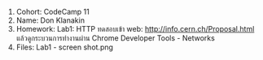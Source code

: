 1. Cohort: CodeCamp 11
2. Name: Don Klanakin
3. Homework:
      Lab1: HTTP
         ทดสอบเข้า web: http://info.cern.ch/Proposal.html
         แล้วดูกระบวนการทำงานผ่าน Chrome Developer Tools - Networks
4. Files:
      Lab1 - screen shot.png